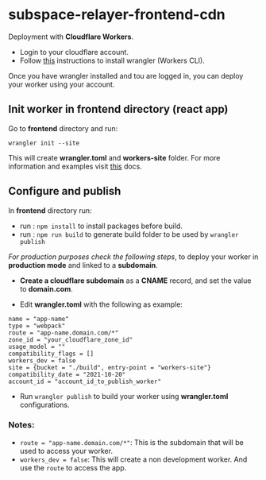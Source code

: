 # subspace-relayer-frontend-cdn

Deployment with **Cloudflare Workers**.

- Login to your cloudflare account.
- Follow [this](https://developers.cloudflare.com/workers/get-started/guide) instructions to install wrangler (Workers CLI).

Once you have wrangler installed and tou are logged in, you can deploy your worker using your account.

## Init worker in frontend directory (react app)

Go to **frontend** directory and run:

```
wrangler init --site
```

This will create **wrangler.toml** and **workers-site** folder. For more information and examples visit [this](https://developers.cloudflare.com/workers/platform/sites) docs.

## Configure and publish

In **frontend** directory run:

- run : `npm install` to install packages before build.
- run : `npm run build` to generate build folder to be used by `wrangler publish`

_For production purposes check the following steps_, to deploy your worker in **production mode** and linked to a **subdomain**.

- **Create a cloudflare subdomain** as a **CNAME** record, and set the value to **domain.com**.

- Edit **wrangler.toml** with the following as example:

```
name = "app-name"
type = "webpack"
route = "app-name.domain.com/*"
zone_id = "your_cloudflare_zone_id"
usage_model = ""
compatibility_flags = []
workers_dev = false
site = {bucket = "./build", entry-point = "workers-site"}
compatibility_date = "2021-10-20"
account_id = "account_id_to_publish_worker"
```

- Run `wrangler publish` to build your worker using **wrangler.toml** configurations.

### Notes:

- `route = "app-name.domain.com/*"`: This is the subdomain that will be used to access your worker.
- `workers_dev = false`: This will create a non development worker. And use the `route` to access the app.

